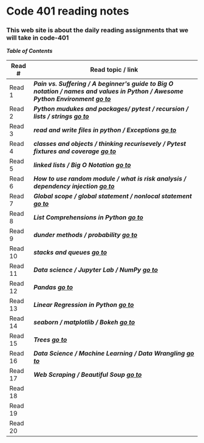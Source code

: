 # Code 401 reading notes
### This web site is about the daily reading assignments that we will take in code-401  

***Table of Contents***

Read #    |    Read topic / link
------    | ------------------
Read 1    | ***Pain vs. Suffering / A beginner's guide to Big O notation / names and values in Python / Awesome Python Environment         [go to]( https://osama-yousef.github.io/Code-401-reading-notes/class-01 )***
Read 2    | ***Python mudukes and packages/ pytest / recursion / lists / strings   [go to]( https://osama-yousef.github.io/Code-401-reading-notes/class-02 )***
Read 3    | ***read and write files in python / Exceptions   [go to]( https://osama-yousef.github.io/Code-401-reading-notes/class-03 )***
Read 4    | ***classes and objects / thinking recurisevely / Pytest fixtures and coverage   [go to]( https://osama-yousef.github.io/Code-401-reading-notes/class-04 )***
Read 5    | ***linked lists / Big O Notation   [go to]( https://osama-yousef.github.io/Code-401-reading-notes/class-05 )***
Read 6    | ***How to use random module / what is risk analysis / dependency injection  [go to]( https://osama-yousef.github.io/Code-401-reading-notes/class-06 )***
Read 7    | ***Global scope / global statement / nonlocal statement  [go to]( https://osama-yousef.github.io/Code-401-reading-notes/class-07 )***
Read 8    | ***List Comprehensions in Python  [go to]( https://osama-yousef.github.io/Code-401-reading-notes/class-08 )***
Read 9    | ***dunder methods / probability  [go to]( https://osama-yousef.github.io/Code-401-reading-notes/class-09 )***
Read 10   | ***stacks and queues [go to]( https://osama-yousef.github.io/Code-401-reading-notes/class-10 )***
Read 11   | ***Data science / Jupyter Lab / NumPy  [go to]( https://osama-yousef.github.io/Code-401-reading-notes/class-11 )***
Read 12   | ***Pandas  [go to]( https://osama-yousef.github.io/Code-401-reading-notes/class-12)***
Read 13   | ***Linear Regression in Python  [go to]( https://osama-yousef.github.io/Code-401-reading-notes/class-13)***
Read 14   | ***seaborn / matplotlib / Bokeh  [go to]( https://osama-yousef.github.io/Code-401-reading-notes/class-14)***
Read 15   | ***Trees  [go to]( https://osama-yousef.github.io/Code-401-reading-notes/class-15)***
Read 16   | ***Data Science / Machine Learning / Data Wrangling  [go to]( https://osama-yousef.github.io/Code-401-reading-notes/class-16)***
Read 17   | ***Web Scraping / Beautiful Soup  [go to]( https://osama-yousef.github.io/Code-401-reading-notes/class-17)***
Read 18   |     
Read 19   |    
Read 20   | 
